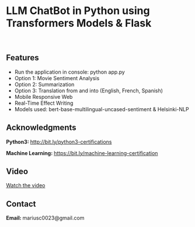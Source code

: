 <h1>LLM ChatBot in Python using Transformers Models & Flask</h1>
<br>
<h2>Features</h2>
<ul>
    <li>Run the application in console: python app.py</li>
    <li>Option 1: Movie Sentiment Analysis</li>
    <li>Option 2: Summarization</li>
    <li>Option 3: Translation from and into (English, French, Spanish)</li>
    <li>Mobile Responsive Web</li>
    <li>Real-Time Effect Writing</li>
    <li>Models used: bert-base-multilingual-uncased-sentiment & Helsinki-NLP</li>
</ul>

<h2>Acknowledgments</h2>
<p><b>Python3: </b><a href="http://bit.ly/python3-certifications">http://bit.ly/python3-certifications</a></p>
<p><b>Machine Learning: </b><a href="https://bit.ly/machine-learning-certification">https://bit.ly/machine-learning-certification</a></p>

<h2>Video</h2>
<p><a href="https://github.com/marius2347/LLM-ChatBot-in-Python-using-Flask/blob/main/video.mp4">Watch the video</a></p>

<h2>Contact</h2>
<p><b>Email: </b>mariusc0023@gmail.com</p>

